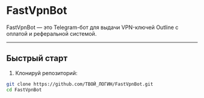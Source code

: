 # FastVpnBot

FastVpnBot — это Telegram-бот для выдачи VPN-ключей Outline с оплатой и реферальной системой.

---

## Быстрый старт

1. Клонируй репозиторий:

```bash
git clone https://github.com/ТВОЙ_ЛОГИН/FastVpnBot.git
cd FastVpnBot
